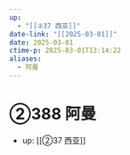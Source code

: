 ```yaml
---
up:
  - "[[②37 西亚]]"
date-link: "[[2025-03-01]]"
date: 2025-03-01
ctime-p: 2025-03-01T13:14:22
aliases:
  - 阿曼
---
```


# ②388 阿曼

- up: [[②37 西亚]]
